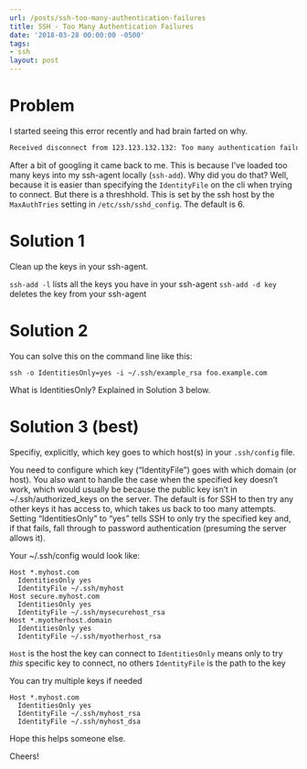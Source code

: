 ```yaml
---
url: /posts/ssh-too-many-authentication-failures
title: SSH - Too Many Authentication Failures
date: '2018-03-28 00:00:00 -0500'
tags:
- ssh
layout: post
---
```


# Problem

I started seeing this error recently and had brain farted on why.

```bash
Received disconnect from 123.123.132.132: Too many authentication failures for hostname

```

After a bit of googling it came back to me.  This is because I've loaded too many keys into my ssh-agent locally (`ssh-add`).  Why did you do that?  Well, because it is easier than specifying the `IdentityFile` on the cli when trying to connect.  But there is a threshhold.  This is set by the ssh host by the `MaxAuthTries` setting in `/etc/ssh/sshd_config`.  The default is 6.

<!--more-->
# Solution 1

Clean up the keys in your ssh-agent.

`ssh-add -l` lists all the keys you have in your ssh-agent
`ssh-add -d key` deletes the key from your ssh-agent

# Solution 2

You can solve this on the command line like this:

`ssh -o IdentitiesOnly=yes -i ~/.ssh/example_rsa foo.example.com`

What is IdentitiesOnly?  Explained in Solution 3 below.

# Solution 3 (best)

Specifiy, explicitly, which key goes to which host(s) in your `.ssh/config` file.

You need to configure which key (“IdentityFile”) goes with which domain (or host). You also want to handle the case when the specified key doesn’t work, which would usually be because the public key isn’t in ~/.ssh/authorized_keys on the server. The default is for SSH to then try any other keys it has access to, which takes us back to too many attempts. Setting “IdentitiesOnly” to “yes” tells SSH to only try the specified key and, if that fails, fall through to password authentication (presuming the server allows it).

Your ~/.ssh/config would look like:

```
Host *.myhost.com
  IdentitiesOnly yes
  IdentityFile ~/.ssh/myhost
Host secure.myhost.com
  IdentitiesOnly yes
  IdentityFile ~/.ssh/mysecurehost_rsa
Host *.myotherhost.domain
  IdentitiesOnly yes
  IdentityFile ~/.ssh/myotherhost_rsa
```

`Host` is the host the key can connect to
`IdentitiesOnly` means only to try _this_ specific key to connect, no others
`IdentityFile` is the path to the key

You can try multiple keys if needed

```
Host *.myhost.com
  IdentitiesOnly yes
  IdentityFile ~/.ssh/myhost_rsa
  IdentityFile ~/.ssh/myhost_dsa
```

Hope this helps someone else.

Cheers!
